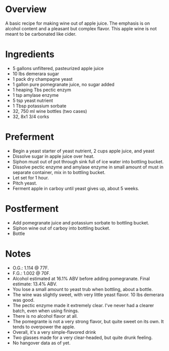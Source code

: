 # Overview
A basic recipe for making wine out of apple juice. The emphasis is on 
alcohol content and a pleasant but complex flavor. This apple wine
is not meant to be carbonated like cider.

# Ingredients
* 5 gallons unfiltered, pasteurized apple juice
* 10 lbs demerara sugar
* 1 pack dry champagne yeast
* 1 gallon pure pomegranate juice, no sugar added
* 1 heaping Tbs pectic enzym
* 1 tsp amylase enzyme
* 5 tsp yeast nutrient
* 1 Tbsp potassium sorbate
* 32, 750 ml wine bottles (two cases)
* 32, 8x1 3/4 corks

# Preferment
* Begin a yeast starter of yeast nutrient, 2 cups apple juice, and yeast
* Dissolve sugar in apple juice over heat.
* Siphon must out of pot through sink full of ice water into bottling bucket.
* Dissolve pectic enzyme and amylase enzyme in small amount of must in separate container, mix in to bottling bucket.
* Let set for 1 hour.
* Pitch yeast.
* Ferment apple in carboy until yeast gives up, about 5 weeks.

# Postferment
* Add pomegranate juice and potassium sorbate to bottling bucket.
* Siphon wine out of carboy into bottling bucket.
* Bottle

# Notes
* O.G.:  1.114 @ 77F. 
* F.G.: 1.002 @ 70F.
* Alcohol estimated at 16.1% ABV before adding pomegranate. Final estimate: 13.4% ABV.
* You lose a small amount to yeast trub when bottling, about a bottle.
* The wine was slightly sweet, with very little yeast flavor. 10 lbs demerara was good.
* The pectic enzyme made it extremely clear. I've never had a clearer batch, even when using finings.
* There is no alcohol flavor at all. 
* The pomegrante is not a very strong flavor, but quite sweet on its own. It tends to overpower the apple.
* Overall, it's a very simple-flavored drink
* Two glasses made for a very clear-headed, but quite drunk feeling.
* No hangover data as of yet.
